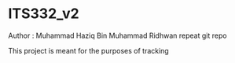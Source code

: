 # ITS332_v2
Author : Muhammad Haziq Bin Muhammad Ridhwan
repeat git repo


This project is meant for the purposes of tracking
